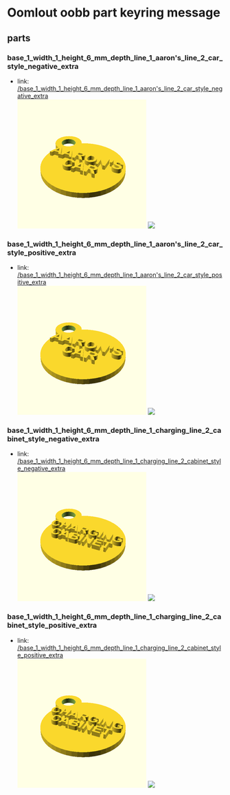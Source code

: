 # Oomlout oobb part keyring message


## parts

### base_1_width_1_height_6_mm_depth_line_1_aaron's_line_2_car_style_negative_extra
* link: [/base_1_width_1_height_6_mm_depth_line_1_aaron's_line_2_car_style_negative_extra](base_1_width_1_height_6_mm_depth_line_1_aaron's_line_2_car_style_negative_extra)  
![](base_1_width_1_height_6_mm_depth_line_1_aaron's_line_2_car_style_negative_extra/3dpr_300.png)  ![](base_1_width_1_height_6_mm_depth_line_1_aaron's_line_2_car_style_negative_extra/image_300.jpg)
 

### base_1_width_1_height_6_mm_depth_line_1_aaron's_line_2_car_style_positive_extra
* link: [/base_1_width_1_height_6_mm_depth_line_1_aaron's_line_2_car_style_positive_extra](base_1_width_1_height_6_mm_depth_line_1_aaron's_line_2_car_style_positive_extra)  
![](base_1_width_1_height_6_mm_depth_line_1_aaron's_line_2_car_style_positive_extra/3dpr_300.png)  ![](base_1_width_1_height_6_mm_depth_line_1_aaron's_line_2_car_style_positive_extra/image_300.jpg)
 

### base_1_width_1_height_6_mm_depth_line_1_charging_line_2_cabinet_style_negative_extra
* link: [/base_1_width_1_height_6_mm_depth_line_1_charging_line_2_cabinet_style_negative_extra](base_1_width_1_height_6_mm_depth_line_1_charging_line_2_cabinet_style_negative_extra)  
![](base_1_width_1_height_6_mm_depth_line_1_charging_line_2_cabinet_style_negative_extra/3dpr_300.png)  ![](base_1_width_1_height_6_mm_depth_line_1_charging_line_2_cabinet_style_negative_extra/image_300.jpg)
 

### base_1_width_1_height_6_mm_depth_line_1_charging_line_2_cabinet_style_positive_extra
* link: [/base_1_width_1_height_6_mm_depth_line_1_charging_line_2_cabinet_style_positive_extra](base_1_width_1_height_6_mm_depth_line_1_charging_line_2_cabinet_style_positive_extra)  
![](base_1_width_1_height_6_mm_depth_line_1_charging_line_2_cabinet_style_positive_extra/3dpr_300.png)  ![](base_1_width_1_height_6_mm_depth_line_1_charging_line_2_cabinet_style_positive_extra/image_300.jpg)
 
